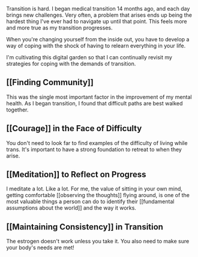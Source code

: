 Transition is hard. I began medical transition 14 months ago, and each day brings new challenges. Very often, a problem that arises ends up being the hardest thing I've ever had to navigate up until that point. This feels more and more true as my transition progresses.

When you're changing yourself from the inside out, you have to develop a way of coping with the shock of having to relearn everything in your life. 

I'm cultivating this digital garden so that I can continually revisit my strategies for coping with the demands of transition.

## [[Finding Community]]
This was the single most important factor in the improvement of my mental health. As I began transition, I found that difficult paths are best walked together.

## [[Courage]] in the Face of Difficulty
You don't need to look far to find examples of the difficulty of living while trans. It's important to have a strong foundation to retreat to when they arise.

## [[Meditation]] to Reflect on Progress
I meditate a lot. Like a lot. For me, the value of sitting in your own mind, getting comfortable [[observing the thoughts]] flying around, is one of the most valuable things a person can do to identify their [[fundamental assumptions about the world]] and the way it works.

## [[Maintaining Consistency]] in Transition
The estrogen doesn't work unless you take it. You also need to make sure your body's needs are met!

